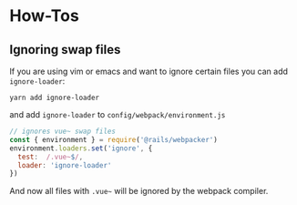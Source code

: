 # How-Tos


## Ignoring swap files

If you are using vim or emacs and want to ignore certain files you can add `ignore-loader`:

```
yarn add ignore-loader
```

and add `ignore-loader` to `config/webpack/environment.js`

```js
// ignores vue~ swap files
const { environment } = require('@rails/webpacker')
environment.loaders.set('ignore', {
  test:  /.vue~$/,
  loader: 'ignore-loader'
})
```

And now all files with `.vue~` will be ignored by the webpack compiler.

